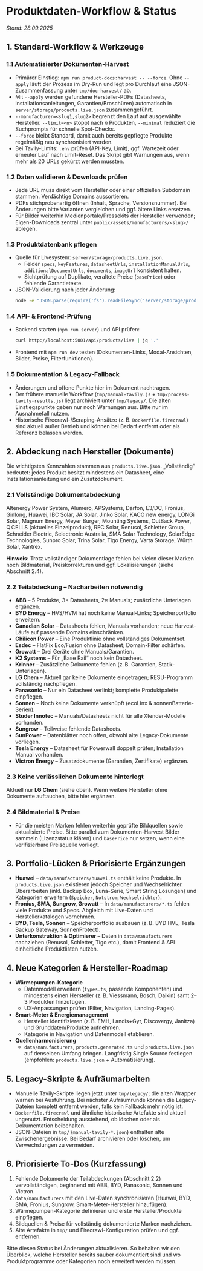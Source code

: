 # Produktdaten-Workflow & Status

*Stand: 28.09.2025*

## 1. Standard-Workflow & Werkzeuge

### 1.1 Automatisierter Dokumenten-Harvest
- Primärer Einstieg: `npm run product-docs:harvest -- --force`. Ohne `--apply` läuft der Prozess im Dry-Run und legt pro Durchlauf eine JSON-Zusammenfassung unter `tmp/doc-harvest/` ab.
- Mit `--apply` werden gefundene Hersteller-PDFs (Datasheets, Installationsanleitungen, Garantien/Broschüren) automatisch in `server/storage/products.live.json` zusammengeführt.
- `--manufacturer=<slug1,slug2>` begrenzt den Lauf auf ausgewählte Hersteller. `--limit=<n>` stoppt nach _n_ Produkten, `--minimal` reduziert die Suchprompts für schnelle Spot-Checks.
- `--force` bleibt Standard, damit auch bereits gepflegte Produkte regelmäßig neu synchronisiert werden.
- Bei Tavily-Limits: `.env` prüfen (API-Key, Limit), ggf. Wartezeit oder erneuter Lauf nach Limit-Reset. Das Skript gibt Warnungen aus, wenn mehr als 20 URLs gekürzt werden mussten.

### 1.2 Daten validieren & Downloads prüfen
- Jede URL muss direkt vom Hersteller oder einer offiziellen Subdomain stammen. Verdächtige Domains aussortieren.
- PDFs stichprobenartig öffnen (Inhalt, Sprache, Versionsnummer). Bei Änderungen bitte Varianten vergleichen und ggf. ältere Links ersetzen.
- Für Bilder weiterhin Medienportale/Pressekits der Hersteller verwenden; Eigen-Downloads zentral unter `public/assets/manufacturers/<slug>/` ablegen.

### 1.3 Produktdatenbank pflegen
- Quelle für Livesystem: `server/storage/products.live.json`.
  - Felder `specs`, `keyFeatures`, `datasheetUrls`, `installationManualUrls`, `additionalDocumentUrls`, `documents`, `imageUrl` konsistent halten.
  - Sichtprüfung auf Duplikate, veraltete Preise (`basePrice`) oder fehlende Garantietexte.
- JSON-Validierung nach jeder Änderung:
  ```bash
  node -e "JSON.parse(require('fs').readFileSync('server/storage/products.live.json','utf8')); console.log('OK')"
  ```

### 1.4 API- & Frontend-Prüfung
- Backend starten (`npm run server`) und API prüfen:
  ```bash
  curl http://localhost:5001/api/products/live | jq '.'
  ```
- Frontend mit `npm run dev` testen (Dokumenten-Links, Modal-Ansichten, Bilder, Preise, Filterfunktionen).

### 1.5 Dokumentation & Legacy-Fallback
- Änderungen und offene Punkte hier im Dokument nachtragen.
- Der frühere manuelle Workflow (`tmp/manual-tavily.js` + `tmp/process-tavily-results.js`) liegt archiviert unter `tmp/legacy/`. Die alten Einstiegspunkte geben nur noch Warnungen aus. Bitte nur im Ausnahmefall nutzen.
- Historische Firecrawl-/Scraping-Ansätze (z. B. `Dockerfile.firecrawl`) sind aktuell außer Betrieb und können bei Bedarf entfernt oder als Referenz belassen werden.

## 2. Abdeckung nach Hersteller (Dokumente)

Die wichtigsten Kennzahlen stammen aus `products.live.json`. „Vollständig“ bedeutet: jedes Produkt besitzt mindestens ein Datasheet, eine Installationsanleitung und ein Zusatzdokument.

### 2.1 Vollständige Dokumentabdeckung
Altenergy Power System, Alumero, APSystems, Darfon, E3/DC, Fronius, Ginlong, Huawei, IBC Solar, JA Solar, Jinko Solar, KACO new energy, LONGi Solar, Magnum Energy, Meyer Burger, Mounting Systems, OutBack Power, Q CELLS (aktuelles Einzelprodukt), REC Solar, Renusol, Schletter Group, Schneider Electric, Selectronic Australia, SMA Solar Technology, SolarEdge Technologies, Sunpro Solar, Trina Solar, Tigo Energy, Varta Storage, Würth Solar, Xantrex.

**Hinweis:** Trotz vollständiger Dokumentlage fehlen bei vielen dieser Marken noch Bildmaterial, Preiskorrekturen und ggf. Lokalisierungen (siehe Abschnitt 2.4).

### 2.2 Teilabdeckung – Nacharbeiten notwendig
- **ABB** – 5 Produkte, 3× Datasheets, 2× Manuals; zusätzliche Unterlagen ergänzen.
- **BYD Energy** – HVS/HVM hat noch keine Manual-Links; Speicherportfolio erweitern.
- **Canadian Solar** – Datasheets fehlen, Manuals vorhanden; neue Harvest-Läufe auf passende Domains einschränken.
- **Chilicon Power** – Eine Produktlinie ohne vollständiges Dokumentset.
- **Esdec** – FlatFix Eco/Fusion ohne Datasheet; Domain-Filter schärfen.
- **Growatt** – Drei Geräte ohne Manuals/Garantien.
- **K2 Systems** – Für „Base Rail“ noch kein Datasheet.
- **Krinner** – Zusätzliche Dokumente fehlen (z. B. Garantien, Statik-Unterlagen).
- **LG Chem** – Aktuell gar keine Dokumente eingetragen; RESU-Programm vollständig nachpflegen.
- **Panasonic** – Nur ein Datasheet verlinkt; komplette Produktpalette einpflegen.
- **Sonnen** – Noch keine Dokumente verknüpft (ecoLinx & sonnenBatterie-Serien).
- **Studer Innotec** – Manuals/Datasheets nicht für alle Xtender-Modelle vorhanden.
- **Sungrow** – Teilweise fehlende Datasheets.
- **SunPower** – Datenblätter noch offen, obwohl alte Legacy-Dokumente vorliegen.
- **Tesla Energy** – Datasheet für Powerwall doppelt prüfen; Installation Manual vorhanden.
- **Victron Energy** – Zusatzdokumente (Garantien, Zertifikate) ergänzen.

### 2.3 Keine verlässlichen Dokumente hinterlegt
Aktuell nur **LG Chem** (siehe oben). Wenn weitere Hersteller ohne Dokumente auftauchen, bitte hier ergänzen.

### 2.4 Bildmaterial & Preise
- Für die meisten Marken fehlen weiterhin geprüfte Bildquellen sowie aktualisierte Preise. Bitte parallel zum Dokumenten-Harvest Bilder sammeln (Lizenzstatus klären) und `basePrice` nur setzen, wenn eine verifizierbare Preisquelle vorliegt.

## 3. Portfolio-Lücken & Priorisierte Ergänzungen
- **Huawei** – `data/manufacturers/huawei.ts` enthält keine Produkte. In `products.live.json` existieren jedoch Speicher und Wechselrichter. Überarbeiten (inkl. Backup Box, Luna-Serie, Smart String Lösungen) und Kategorien erweitern (`Speicher`, `Notstrom`, `Wechselrichter`).
- **Fronius, SMA, Sungrow, Growatt** – In `data/manufacturers/*.ts` fehlen viele Produkte und Specs. Abgleich mit Live-Daten und Herstellerkatalogen vornehmen.
- **BYD, Tesla, Sonnen** – Speicherportfolio ausbauen (z. B. BYD HVL, Tesla Backup Gateway, SonnenProtect).
- **Unterkonstruktion & Optimierer** – Daten in `data/manufacturers` nachziehen (Renusol, Schletter, Tigo etc.), damit Frontend & API einheitliche Produktlisten nutzen.

## 4. Neue Kategorien & Hersteller-Roadmap
- **Wärmepumpen-Kategorie**
  - Datenmodell erweitern (`types.ts`, passende Komponenten) und mindestens einen Hersteller (z. B. Viessmann, Bosch, Daikin) samt 2–3 Produkten hinzufügen.
  - UX-Anpassungen prüfen (Filter, Navigation, Landing-Pages).
- **Smart-Meter & Energiemanagement**
  - Hersteller identifizieren (z. B. EMH, Landis+Gyr, Discovergy, Janitza) und Grunddaten/Produkte aufnehmen.
  - Kategorie in Navigation und Datenmodell etablieren.
- **Quellenharmonisierung**
  - `data/manufacturers`, `products.generated.ts` und `products.live.json` auf denselben Umfang bringen. Langfristig Single Source festlegen (empfohlen: `products.live.json` + Automatisierung).

## 5. Legacy-Skripte & Aufräumarbeiten
- Manuelle Tavily-Skripte liegen jetzt unter `tmp/legacy/`; die alten Wrapper warnen bei Ausführung. Bei nächster Aufräumrunde können die Legacy-Dateien komplett entfernt werden, falls kein Fallback mehr nötig ist.
- `Dockerfile.firecrawl` und ähnliche historische Artefakte sind aktuell ungenutzt. Entscheidung ausstehend, ob löschen oder als Dokumentation beibehalten.
- JSON-Dateien in `tmp/` (`manual-tavily-*.json`) enthalten alte Zwischenergebnisse. Bei Bedarf archivieren oder löschen, um Verwechslungen zu vermeiden.

## 6. Priorisierte To-Dos (Kurzfassung)
1. Fehlende Dokumente der Teilabdeckungen (Abschnitt 2.2) vervollständigen, beginnend mit ABB, BYD, Panasonic, Sonnen und Victron.
2. `data/manufacturers` mit den Live-Daten synchronisieren (Huawei, BYD, SMA, Fronius, Sungrow, Smart-Meter-Hersteller hinzufügen).
3. Wärmepumpen-Kategorie definieren und erste Hersteller/Produkte einpflegen.
4. Bildquellen & Preise für vollständig dokumentierte Marken nachziehen.
5. Alte Artefakte in `tmp/` und Firecrawl-Konfiguration prüfen und ggf. entfernen.

Bitte diesen Status bei Änderungen aktualisieren. So behalten wir den Überblick, welche Hersteller bereits sauber dokumentiert sind und wo Produktprogramme oder Kategorien noch erweitert werden müssen.

